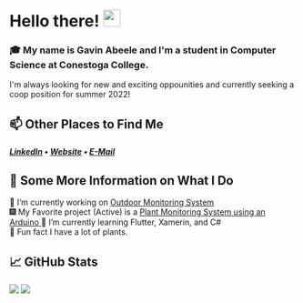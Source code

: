 <h1>Hello there! <img src="https://raw.githubusercontent.com/MartinHeinz/MartinHeinz/master/wave.gif" width="30px"></h1>

### 🎓 My name is Gavin Abeele and I'm a student in Computer Science at Conestoga College.

I'm always looking for new and exciting oppounities and currently seeking a coop position for summer 2022!

## 📫 Other Places to Find Me
<h5> <a href="https://www.linkedin.com/in/gavinabeele/">LinkedIn</a> • <a href="https://gavinabeele.com">Website</a> • <a href="mailto:gabeele2160@conestogac.on.ca">E-Mail</a> </h5>

## 🎏 Some More Information on What I Do

🍂 I’m currently working on <a href="https://github.com/bbowler1740/CSCN72030-Anemoi">Outdoor Monitoring System</a>  
🎆 My Favorite project (Active) is a <a href="https://github.com/Gabeele/Plant-Monitor-System">Plant Monitoring System using an Arduino </a>
🌌 I’m currently learning Flutter, Xamerin, and C#  
🌼 Fun fact I have a lot of plants.  


## 📈 GitHub Stats
<div>
  <img align="center" src="https://github-readme-stats.vercel.app/api/top-langs/?username=gabeele&theme=light&langs_count=3" />
  <img align="center" src="https://github-readme-stats.vercel.app/api?username=gabeele&theme=light"/>
</div>
